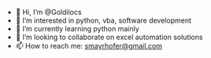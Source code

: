 - 👋 Hi, I’m @Goldilocs
- 👀 I’m interested in python, vba, software development
- 🌱 I’m currently learning python mainly
- 💞️ I’m looking to collaborate on excel automation solutions
- 📫 How to reach me: smayrhofer@gmail.com

<!---
Goldilocs/Goldilocs is a ✨ special ✨ repository because its `README.md` (this file) appears on your GitHub profile.
You can click the Preview link to take a look at your changes.
--->
